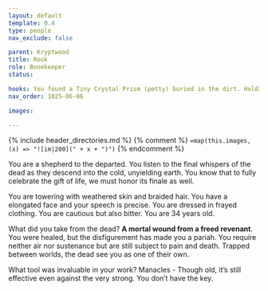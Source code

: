 ```yaml
---
layout: default
template: 0.4
type: people
nav_exclude: false

parent: Kryptwood
title: Rook
role: Bonekeeper
status: 

hooks: You found a Tiny Crystal Prism (petty) buried in the dirt. Holding up to the light shows visions of an unknown location deep within the Wood. Sometimes you feel a presence looking back at you.
nav_order: 1025-06-06

images: 

---
```


{% include header_directories.md %}
{% comment %}
`=map(this.images, (x) => "![im|200](" + x + ")")`
{% endcomment %}

You are a shepherd to the departed. You listen to the final whispers of the dead as they descend into the cold, unyielding earth. You know that to fully celebrate the gift of life, we must honor its finale as well.

You are towering with weathered skin and braided hair. You have a elongated face and your speech is precise. You are dressed in frayed clothing. You are cautious but also bitter. You are 34 years old.

What did you take from the dead?
**A mortal wound from a freed revenant**. You were healed, but the disfigurement has made you a pariah. You require neither air nor sustenance but are still subject to pain and death. Trapped between worlds, the dead see you as one of their own.

What tool was invaluable in your work?
Manacles - Though old, it’s still effective even against the very strong. You don’t have the key.
